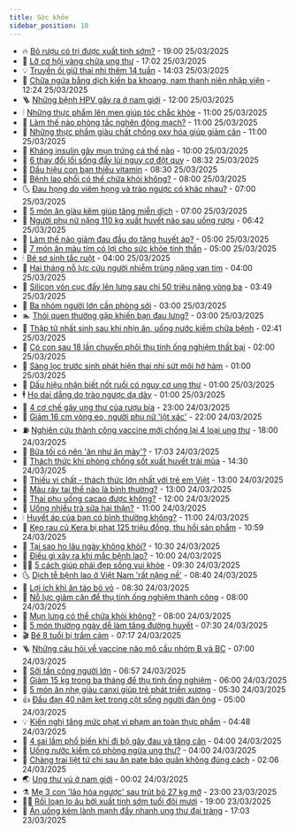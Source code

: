 ```yaml
---
title: Sức khỏe
sidebar_position: 10
---
```


<!-- vnexpress-suc-khoe:START -->
- 🔥 [Bỏ rượu có trị được xuất tinh sớm?](https://vnexpress.net/bo-ruou-co-tri-duoc-xuat-tinh-som-4864888.html) - 19:00 25/03/2025
- 🥰 [Lỡ cơ hội vàng chữa ung thư](https://vnexpress.net/lo-co-hoi-vang-chua-ung-thu-4863855.html) - 17:02 25/03/2025
- 💡 [Truyền ối giữ thai nhi thêm 14 tuần](https://vnexpress.net/truyen-oi-giu-thai-nhi-them-14-tuan-4865547.html) - 14:03 25/03/2025
- 🤗 [Chữa ngứa bằng dịch kiến ba khoang, nam thanh niên nhập viện](https://vnexpress.net/chua-ngua-bang-dich-kien-ba-khoang-nam-thanh-nien-nhap-vien-4865746.html) - 12:24 25/03/2025
- 🪜 [Những bệnh HPV gây ra ở nam giới](https://vnexpress.net/nhung-benh-hpv-gay-ra-o-nam-gioi-4865772.html) - 12:00 25/03/2025
- 🕯 [Những thực phẩm lên men giúp tóc chắc khỏe](https://vnexpress.net/nhung-thuc-pham-len-men-giup-toc-chac-khoe-4865722.html) - 11:00 25/03/2025
- 🤭 [Làm thế nào phòng tắc nghẽn động mạch?](https://vnexpress.net/lam-the-nao-phong-tac-nghen-dong-mach-4865510.html) - 11:00 25/03/2025
- 👀 [Những thực phẩm giàu chất chống oxy hóa giúp giảm cân](https://vnexpress.net/nhung-thuc-pham-giau-chat-chong-oxy-hoa-giup-giam-can-4865509.html) - 11:00 25/03/2025
- 🌋 [Kháng insulin gây mụn trứng cá thế nào](https://vnexpress.net/khang-insulin-gay-mun-trung-ca-the-nao-4865724.html) - 10:00 25/03/2025
- 🫶 [6 thay đổi lối sống đẩy lùi nguy cơ đột quỵ](https://vnexpress.net/6-thay-doi-loi-song-day-lui-nguy-co-dot-quy-4865530.html) - 08:32 25/03/2025
- 🦆 [Dấu hiệu con bạn thiếu vitamin](https://vnexpress.net/dau-hieu-con-ban-thieu-vitamin-4865688.html) - 08:30 25/03/2025
- 🚀 [Bệnh lao phổi có thể chữa khỏi không?](https://vnexpress.net/benh-lao-phoi-co-the-chua-khoi-khong-4865645.html) - 08:00 25/03/2025
- 🌜 [Đau họng do viêm họng và trào ngược có khác nhau?](https://vnexpress.net/dau-hong-do-viem-hong-va-trao-nguoc-co-khac-nhau-4865609.html) - 07:00 25/03/2025
- 🧰 [5 món ăn giàu kẽm giúp tăng miễn dịch](https://vnexpress.net/5-mon-an-giau-kem-giup-tang-mien-dich-4865564.html) - 07:00 25/03/2025
- 💫 [Người phụ nữ nặng 110 kg xuất huyết não sau uống rượu](https://vnexpress.net/nguoi-phu-nu-110-kg-xuat-huyet-nao-sau-uong-ruou-4865594.html) - 06:42 25/03/2025
- 🌝 [Làm thế nào giảm đau đầu do tăng huyết áp?](https://vnexpress.net/lam-the-nao-giam-dau-dau-do-tang-huyet-ap-4865487.html) - 05:00 25/03/2025
- 🗽 [7 món ăn màu tím có lợi cho sức khỏe tinh thần](https://vnexpress.net/7-mon-an-mau-tim-co-loi-cho-suc-khoe-tinh-than-4865474.html) - 05:00 25/03/2025
- 🕯 [Bé sơ sinh tắc ruột](https://vnexpress.net/be-so-sinh-tac-ruot-4865383.html) - 04:00 25/03/2025
- 🦅 [Hai tháng nỗ lực cứu người nhiễm trùng nặng van tim](https://vnexpress.net/hai-thang-no-luc-cuu-nguoi-nhiem-trung-nang-van-tim-4864905.html) - 04:00 25/03/2025
- 🦆 [Silicon vón cục đẩy lên lưng sau chi 50 triệu nâng vòng ba](https://vnexpress.net/silicon-von-cuc-day-len-lung-sau-chi-50-trieu-nang-vong-ba-4865444.html) - 03:49 25/03/2025
- 🎊 [Ba nhóm người lớn cần phòng sởi](https://vnexpress.net/ba-nhom-nguoi-lon-can-phong-soi-4865507.html) - 03:00 25/03/2025
- 🏊 [Thói quen thường gặp khiến bạn đau lưng?](https://vnexpress.net/thoi-quen-thuong-gap-khien-ban-dau-lung-4865482.html) - 03:00 25/03/2025
- 📝 [Thập tử nhất sinh sau khi nhịn ăn, uống nước kiềm chữa bệnh](https://vnexpress.net/thap-tu-nhat-sinh-sau-khi-nhin-an-uong-nuoc-kiem-chua-benh-4865455.html) - 02:41 25/03/2025
- 💯 [Có con sau 18 lần chuyển phôi thụ tinh ống nghiệm thất bại](https://vnexpress.net/co-con-sau-18-lan-chuyen-phoi-thu-tinh-ong-nghiem-that-bai-4865347.html) - 02:00 25/03/2025
- 🌊 [Sàng lọc trước sinh phát hiện thai nhi sứt môi hở hàm](https://vnexpress.net/sang-loc-truoc-sinh-phat-hien-thai-nhi-sut-moi-ho-ham-4865378.html) - 01:00 25/03/2025
- 🚀 [Dấu hiệu nhận biết nốt ruồi có nguy cơ ung thư](https://vnexpress.net/dau-hieu-nhan-biet-not-ruoi-co-nguy-co-ung-thu-4865300.html) - 01:00 25/03/2025
- 🕴 [Ho dai dẳng do trào ngược dạ dày](https://vnexpress.net/ho-dai-dang-do-trao-nguoc-da-day-4865299.html) - 01:00 25/03/2025
- 🗽 [4 cơ chế gây ung thư của rượu bia](https://vnexpress.net/4-co-che-gay-ung-thu-cua-ruou-bia-4865332.html) - 23:00 24/03/2025
- 🎡 [Giảm 16 cm vòng eo, người phụ nữ &#39;lột xác&#39;](https://vnexpress.net/giam-16-cm-vong-eo-nguoi-phu-nu-lot-xac-4864021.html) - 22:00 24/03/2025
- ⛽️ [Nghiên cứu thành công vaccine mới chống lại 4 loại ung thư](https://vnexpress.net/nghien-cuu-thanh-cong-vaccine-moi-chong-lai-4-loai-ung-thu-4865380.html) - 18:00 24/03/2025
- 🦆 [Bữa tối có nên &#39;ăn như ăn mày&#39;?](https://vnexpress.net/bua-toi-co-nen-an-nhu-an-may-4865216.html) - 17:03 24/03/2025
- 🤩 [Thách thức khi phòng chống sốt xuất huyết trái mùa](https://vnexpress.net/thach-thuc-khi-phong-chong-sot-xuat-huyet-trai-mua-4865368.html) - 14:30 24/03/2025
- 🦒 [Thiếu vi chất - thách thức lớn nhất với trẻ em Việt](https://vnexpress.net/thieu-vi-chat-thach-thuc-lon-nhat-voi-tre-em-viet-4865346.html) - 13:00 24/03/2025
- 💫 [Màu ráy tai thế nào là bình thường?](https://vnexpress.net/mau-ray-tai-the-nao-la-binh-thuong-4865292.html) - 13:00 24/03/2025
- 🐘 [Thai phụ uống cacao được không?](https://vnexpress.net/thai-phu-uong-cacao-duoc-khong-4865277.html) - 12:00 24/03/2025
- 🚀 [Uống nhiều trà sữa hại thận?](https://vnexpress.net/uong-nhieu-tra-sua-hai-than-4865228.html) - 11:00 24/03/2025
- 🕯 [Huyết áp của bạn có bình thường không?](https://vnexpress.net/huyet-ap-cua-ban-co-binh-thuong-khong-4865191.html) - 11:00 24/03/2025
- 🦏 [Kẹo rau củ Kera bị phạt 125 triệu đồng, thu hồi sản phẩm](https://vnexpress.net/keo-rau-cu-kera-bi-phat-125-trieu-dong-thu-hoi-san-pham-4865313.html) - 10:59 24/03/2025
- 🦄 [Tại sao ho lâu ngày không khỏi?](https://vnexpress.net/tai-sao-ho-lau-ngay-khong-khoi-4865162.html) - 10:30 24/03/2025
- 🦒 [Điều gì xảy ra khi mắc bệnh lao?](https://vnexpress.net/dieu-gi-xay-ra-khi-mac-benh-lao-4865167.html) - 10:00 24/03/2025
- 👨‍🏫 [5 cách giúp phái đẹp sống vui khỏe](https://vnexpress.net/5-cach-giup-phai-dep-song-vui-khoe-4865089.html) - 09:30 24/03/2025
- 🌜 [Dịch tễ bệnh lao ở Việt Nam &#39;rất nặng nề&#39;](https://vnexpress.net/dich-te-benh-lao-o-viet-nam-rat-nang-ne-4865119.html) - 08:40 24/03/2025
- 🚀 [Lợi ích khi ăn táo bỏ vỏ](https://vnexpress.net/loi-ich-khi-an-tao-bo-vo-4865032.html) - 08:30 24/03/2025
- 💃 [Nỗ lực giảm cân để thụ tinh ống nghiệm thành công](https://vnexpress.net/no-luc-giam-can-de-thu-tinh-ong-nghiem-thanh-cong-4865166.html) - 08:00 24/03/2025
- 💯 [Mụn lưng có thể chữa khỏi không?](https://vnexpress.net/mun-lung-co-the-chua-khoi-khong-4865135.html) - 08:00 24/03/2025
- 🤔 [5 món thường ngày dễ làm tăng đường huyết](https://vnexpress.net/5-mon-thuong-ngay-de-lam-tang-duong-huyet-4865081.html) - 07:30 24/03/2025
- 🎬 [Bé 8 tuổi bị trầm cảm](https://vnexpress.net/be-8-tuoi-bi-tram-cam-4860662.html) - 07:17 24/03/2025
- 🪜 [Những câu hỏi về vaccine não mô cầu nhóm B và BC](https://vnexpress.net/nhung-cau-hoi-ve-vaccine-nao-mo-cau-nhom-b-va-bc-4865161.html) - 07:00 24/03/2025
- 🦣 [Sởi tấn công người lớn](https://vnexpress.net/soi-tan-cong-nguoi-lon-4865133.html) - 06:57 24/03/2025
- 🧐 [Giảm 15 kg trong ba tháng để thụ tinh ống nghiệm](https://vnexpress.net/giam-15-kg-trong-ba-thang-de-thu-tinh-ong-nghiem-4865053.html) - 06:00 24/03/2025
- 🤡 [5 món ăn nhẹ giàu canxi giúp trẻ phát triển xương](https://vnexpress.net/5-mon-an-nhe-giau-canxi-giup-tre-phat-trien-xuong-4865128.html) - 05:30 24/03/2025
- 👍 [Đầu đạn 40 năm kẹt trong cột sống người đàn ông](https://vnexpress.net/dau-dan-40-nam-ket-trong-cot-song-nguoi-dan-ong-4864946.html) - 05:00 24/03/2025
- 💡 [Kiến nghị tăng mức phạt vi phạm an toàn thực phẩm](https://vnexpress.net/kien-nghi-tang-muc-phat-vi-pham-an-toan-thuc-pham-4865100.html) - 04:48 24/03/2025
- 💯 [4 sai lầm phổ biến khi đi bộ gây đau và tăng cân](https://vnexpress.net/4-sai-lam-pho-bien-khi-di-bo-gay-dau-va-tang-can-4864895.html) - 04:00 24/03/2025
- 🧠 [Uống nước kiềm có phòng ngừa ung thư?](https://vnexpress.net/uong-nuoc-kiem-co-phong-ngua-ung-thu-4865064.html) - 04:00 24/03/2025
- 🎡 [Chàng trai liệt tứ chi sau ăn pate bảo quản không đúng cách](https://vnexpress.net/chang-trai-liet-tu-chi-sau-an-pate-bao-quan-khong-dung-cach-4864971.html) - 02:06 24/03/2025
- 🌏 [Ung thư vú ở nam giới](https://vnexpress.net/ung-thu-vu-o-nam-gioi-4863621.html) - 00:02 24/03/2025
- ⚗️ [Mẹ 3 con &#39;lão hóa ngược&#39; sau trút bỏ 27 kg mỡ](https://vnexpress.net/me-3-con-lao-hoa-nguoc-sau-trut-bo-27-kg-mo-4864134.html) - 23:00 23/03/2025
- 👨‍🏫 [Rối loạn lo âu bởi xuất tinh sớm tuổi đôi mươi](https://vnexpress.net/roi-loan-lo-au-boi-xuat-tinh-som-tuoi-doi-muoi-4863002.html) - 19:00 23/03/2025
- 🤖 [Ăn uống kém lành mạnh đẩy nhanh ung thư đại tràng](https://vnexpress.net/an-uong-kem-lanh-manh-day-nhanh-ung-thu-dai-trang-4863063.html) - 17:03 23/03/2025<!-- vnexpress-suc-khoe:END -->
